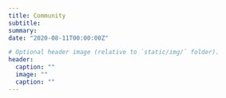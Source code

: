 ```yaml
---
title: Community
subtitle:
summary: 
date: "2020-08-11T00:00:00Z" 

# Optional header image (relative to `static/img/` folder).
header:
  caption: ""
  image: ""
  caption: ""
---
```

